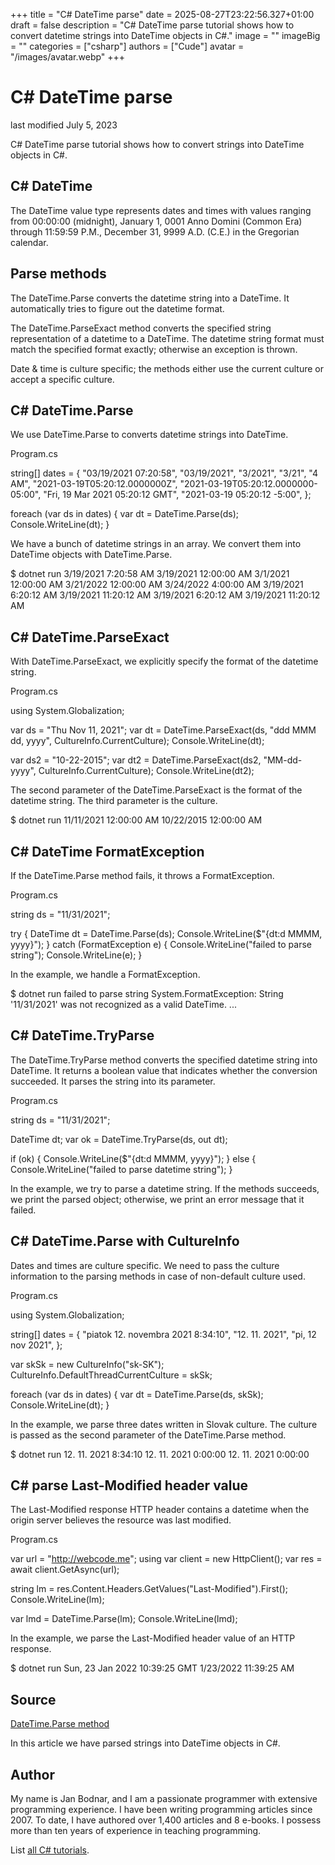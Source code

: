 +++
title = "C# DateTime parse"
date = 2025-08-27T23:22:56.327+01:00
draft = false
description = "C# DateTime parse tutorial shows how to convert datetime strings into DateTime objects in C#."
image = ""
imageBig = ""
categories = ["csharp"]
authors = ["Cude"]
avatar = "/images/avatar.webp"
+++

# C# DateTime parse

last modified July 5, 2023

 

C# DateTime parse tutorial shows how to convert strings into DateTime objects
in C#.

## C# DateTime

The DateTime value type represents dates and times with values
ranging from 00:00:00 (midnight), January 1, 0001 Anno Domini (Common Era)
through 11:59:59 P.M., December 31, 9999 A.D. (C.E.) in the Gregorian calendar.

## Parse methods

The DateTime.Parse converts the datetime string into a
DateTime. It automatically tries to figure out the datetime format.

The DateTime.ParseExact method converts the specified string
representation of a datetime to a DateTime. The datetime string
format must match the specified format exactly; otherwise an exception is
thrown.

Date &amp; time is culture specific; the methods either use the current culture or 
accept a specific culture.

## C# DateTime.Parse

We use DateTime.Parse to converts datetime strings into
DateTime.

Program.cs
  

string[] dates = {
    "03/19/2021 07:20:58",
    "03/19/2021",
    "3/2021",
    "3/21",
    "4 AM",
    "2021-03-19T05:20:12.0000000Z",
    "2021-03-19T05:20:12.0000000-05:00",
    "Fri, 19 Mar 2021 05:20:12 GMT",
    "2021-03-19 05:20:12 -5:00",
};

foreach (var ds in dates)
{
    var dt = DateTime.Parse(ds);
    Console.WriteLine(dt);
}

We have a bunch of datetime strings in an array. We convert them into
DateTime objects with DateTime.Parse.

$ dotnet run
3/19/2021 7:20:58 AM
3/19/2021 12:00:00 AM
3/1/2021 12:00:00 AM
3/21/2022 12:00:00 AM
3/24/2022 4:00:00 AM
3/19/2021 6:20:12 AM
3/19/2021 11:20:12 AM
3/19/2021 6:20:12 AM
3/19/2021 11:20:12 AM

## C# DateTime.ParseExact

With DateTime.ParseExact, we explicitly specify the format of the 
datetime string.

Program.cs
  

using System.Globalization;

var ds = "Thu Nov 11, 2021";
var dt = DateTime.ParseExact(ds, "ddd MMM dd, yyyy", CultureInfo.CurrentCulture);
Console.WriteLine(dt);

var ds2 = "10-22-2015";
var dt2 = DateTime.ParseExact(ds2, "MM-dd-yyyy", CultureInfo.CurrentCulture);
Console.WriteLine(dt2);

The second parameter of the DateTime.ParseExact is the format of 
the datetime string. The third parameter is the culture.

$ dotnet run
11/11/2021 12:00:00 AM
10/22/2015 12:00:00 AM

## C# DateTime FormatException

If the DateTime.Parse method fails, it throws a
FormatException.

Program.cs
  

string ds = "11/31/2021";

try
{
    DateTime dt = DateTime.Parse(ds);
    Console.WriteLine($"{dt:d MMMM, yyyy}");
}
catch (FormatException e)
{
    Console.WriteLine("failed to parse string");
    Console.WriteLine(e);
}

In the example, we handle a FormatException.

$ dotnet run
failed to parse string
System.FormatException: String '11/31/2021' was not recognized as a valid DateTime.
...

## C# DateTime.TryParse

The DateTime.TryParse method converts the specified datetime string
into DateTime. It returns a boolean value that indicates whether
the conversion succeeded. It parses the string into its parameter.

Program.cs
  

string ds = "11/31/2021";

DateTime dt;
var ok = DateTime.TryParse(ds, out dt);

if (ok)
{
    Console.WriteLine($"{dt:d MMMM, yyyy}");
}
else
{
    Console.WriteLine("failed to parse datetime string");
}

In the example, we try to parse a datetime string. If the methods succeeds, 
we print the parsed object; otherwise, we print an error message that it failed.

## C# DateTime.Parse with CultureInfo

Dates and times are culture specific. We need to pass the culture information 
to the parsing methods in case of non-default culture used. 

Program.cs
  

using System.Globalization;

string[] dates =
{
    "piatok 12. novembra 2021 8:34:10",
    "12. 11. 2021",
    "pi, 12 nov 2021",
};

var skSk = new CultureInfo("sk-SK");
CultureInfo.DefaultThreadCurrentCulture = skSk;

foreach (var ds in dates)
{
    var dt = DateTime.Parse(ds, skSk);
    Console.WriteLine(dt);
}

In the example, we parse three dates written in Slovak culture. The culture is 
passed as the second parameter of the DateTime.Parse method.

$ dotnet run
12. 11. 2021 8:34:10
12. 11. 2021 0:00:00
12. 11. 2021 0:00:00

## C# parse Last-Modified header value

The Last-Modified response HTTP header contains a datetime when the
origin server believes the resource was last modified.

Program.cs
  

var url = "http://webcode.me";
using var client = new HttpClient();
var res = await client.GetAsync(url);

string lm = res.Content.Headers.GetValues("Last-Modified").First();
Console.WriteLine(lm);

var lmd = DateTime.Parse(lm);
Console.WriteLine(lmd);

In the example, we parse the Last-Modified header value of an HTTP
response.

$ dotnet run 
Sun, 23 Jan 2022 10:39:25 GMT
1/23/2022 11:39:25 AM

## Source

[DateTime.Parse method](https://learn.microsoft.com/en-us/dotnet/api/system.datetime.parse?view=net-8.0)

In this article we have parsed strings into DateTime objects in C#. 

## Author

My name is Jan Bodnar, and I am a passionate programmer with extensive
programming experience. I have been writing programming articles since 2007.
To date, I have authored over 1,400 articles and 8 e-books. I possess more
than ten years of experience in teaching programming.

List [all C# tutorials](/csharp/).